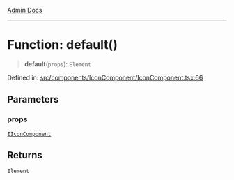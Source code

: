 [Admin Docs](/)

***

# Function: default()

> **default**(`props`): `Element`

Defined in: [src/components/IconComponent/IconComponent.tsx:66](https://github.com/PalisadoesFoundation/talawa-admin/blob/main/src/components/IconComponent/IconComponent.tsx#L66)

## Parameters

### props

[`IIconComponent`](../interfaces/IIconComponent.md)

## Returns

`Element`
